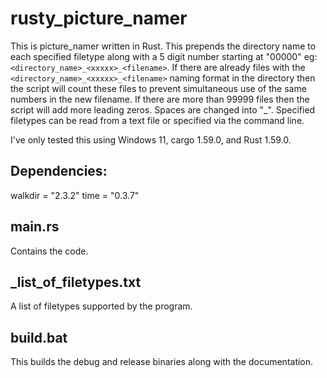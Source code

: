# rusty_picture_namer
This is picture_namer written in Rust. This prepends the directory name to each specified filetype along with a 5 digit number starting at "00000" eg: `<directory_name>_<xxxxx>_<filename>`. If there are already files with the `<directory_name>_<xxxxx>_<filename>` naming format in the directory then the script will count these files to prevent simultaneous use of the same numbers in the new filename. If there are more than 99999 files then the script will add more leading zeros. Spaces are changed into "_". Specified filetypes can be read from a text file or specified via the command line. 

I've only tested this using Windows 11, cargo 1.59.0, and Rust 1.59.0.
## Dependencies:
walkdir = "2.3.2"
time = "0.3.7"

## main.rs
Contains the code. 

## _list_of_filetypes.txt
A list of filetypes supported by the program.

## build.bat
This builds the debug and release binaries along with the documentation.
